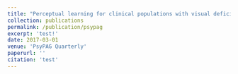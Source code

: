 ```yaml
---
title: "Perceptual learning for clinical populations with visual deficits after stroke"
collection: publications
permalink: /publication/psypag
excerpt: 'test!'
date: 2017-03-01
venue: 'PsyPAG Quarterly'
paperurl: ''
citation: 'test'
---
```

